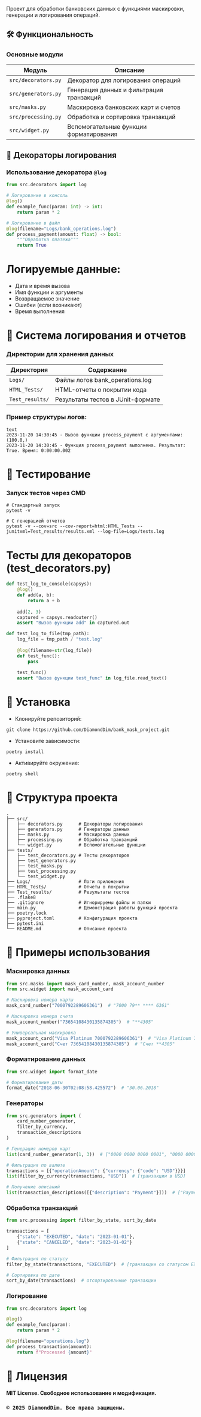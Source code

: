 Проект для обработки банковских данных с функциями маскировки, генерации и логирования операций.

## 🛠 Функциональность

### Основные модули

| Модуль | Описание |
|--------|----------|
| `src/decorators.py` | Декоратор для логирования операций |
| `src/generators.py` | Генерация данных и фильтрация транзакций |
| `src/masks.py` | Маскировка банковских карт и счетов |
| `src/processing.py` | Обработка и сортировка транзакций |
| `src/widget.py` | Вспомогательные функции форматирования |

## 📌 Декораторы логирования

### Использование декоратора `@log`

```python
from src.decorators import log

# Логирование в консоль
@log()
def example_func(param: int) -> int:
    return param * 2

# Логирование в файл
@log(filename="Logs/bank_operations.log")
def process_payment(amount: float) -> bool:
    """Обработка платежа"""
    return True
```
# Логируемые данные:

* Дата и время вызова
* Имя функции и аргументы
* Возвращаемое значение
* Ошибки (если возникают)
* Время выполнения

# 📂 Система логирования и отчетов

### Директории для хранения данных


| Директория | Содержание |
|--------|----------|
| `Logs/` | Файлы логов bank_operations.log |
| `HTML_Tests/` | HTML-отчеты о покрытии кода |
| `Test_results/` | Результаты тестов в JUnit-формате |

### Пример структуры логов:
```
text
2023-11-20 14:30:45 - Вызов функции process_payment с аргументами: (100.0,)
2023-11-20 14:30:45 - Функция process_payment выполнена. Результат: True. Время: 0:00:00.002
```

# 🧪 Тестирование

### Запуск тестов через CMD
```
# Стандартный запуск
pytest -v

# С генерацией отчетов
pytest -v --cov=src --cov-report=html:HTML_Tests --junitxml=Test_results/results.xml --log-file=Logs/tests.log
```

# Тесты для декораторов (test_decorators.py)
``` python
def test_log_to_console(capsys):
    @log()
    def add(a, b):
        return a + b
    
    add(2, 3)
    captured = capsys.readouterr()
    assert "Вызов функции add" in captured.out

def test_log_to_file(tmp_path):
    log_file = tmp_path / "test.log"
    
    @log(filename=str(log_file))
    def test_func():
        pass
    
    test_func()
    assert "Вызов функции test_func" in log_file.read_text()
```

# 🚀 Установка

* Клонируйте репозиторий:
```
git clone https://github.com/DiamondDim/bank_mask_project.git
```
* Установите зависимости:
```
poetry install
```

* Активируйте окружение:
```
poetry shell
```

# 📂 Структура проекта
```
.
├── src/
│   ├── decorators.py      # Декораторы логирования
│   ├── generators.py      # Генераторы данных
│   ├── masks.py           # Маскировка данных
│   ├── processing.py      # Обработка транзакций
│   └── widget.py          # Вспомогательные функции
├── tests/
│   ├── test_decorators.py # Тесты декораторов
│   ├── test_generators.py
│   ├── test_masks.py
│   ├── test_processing.py
│   └── test_widget.py
├── Logs/                  # Логи приложения
├── HTML_Tests/            # Отчеты о покрытии
├── Test_results/          # Результаты тестов
├── .flake8                
├── .gitignore             # Игнорируемы файлы и папки
├── main.py                # Демонстрация работы функций проекта
├── poetry.lock            
├── pyproject.toml         # Конфигурация проекта
├── pytest.ini             
└── README.md              # Описание проекта       
```
# 📝 Примеры использования

### Маскировка данных
```python
from src.masks import mask_card_number, mask_account_number
from src.widget import mask_account_card

# Маскировка номера карты
mask_card_number("7000792289606361")  # "7000 79** **** 6361"

# Маскировка номера счета
mask_account_number("73654108430135874305")  # "**4305"

# Универсальная маскировка
mask_account_card("Visa Platinum 7000792289606361")  # "Visa Platinum 7000 79** **** 6361"
mask_account_card("Счет 73654108430135874305")  # "Счет **4305"
```
### Форматирование данных
```python
from src.widget import format_date

# Форматирование даты
format_date("2018-06-30T02:08:58.425572")  # "30.06.2018"
```
### Генераторы
```python
from src.generators import (
    card_number_generator,
    filter_by_currency,
    transaction_descriptions
)

# Генерация номеров карт
list(card_number_generator(1, 3))  # ["0000 0000 0000 0001", "0000 0000 0000 0002", "0000 0000 0000 0003"]

# Фильтрация по валюте
transactions = [{"operationAmount": {"currency": {"code": "USD"}}}]
list(filter_by_currency(transactions, "USD"))  # [транзакции в USD]

# Получение описаний
list(transaction_descriptions([{"description": "Payment"}]))  # ["Payment"]
```
### Обработка транзакций
```python
from src.processing import filter_by_state, sort_by_date

transactions = [
    {"state": "EXECUTED", "date": "2023-01-01"},
    {"state": "CANCELED", "date": "2023-01-02"}
]

# Фильтрация по статусу
filter_by_state(transactions, "EXECUTED")  # [транзакции со статусом EXECUTED]

# Сортировка по дате
sort_by_date(transactions)  # отсортированные транзакции
```
### Логирование
```python
from src.decorators import log

@log()
def example_func(param):
    return param * 2

@log(filename="operations.log")
def process_transaction(amount):
    return f"Processed {amount}"
```

# 📜 Лицензия

#### MIT License. Свободное использование и модификация.

### `© 2025 DiamondDim. Все права защищены.`
